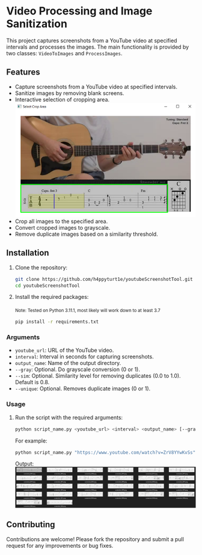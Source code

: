 # Video Processing and Image Sanitization

This project captures screenshots from a YouTube video at specified intervals and processes the images. The main functionality is provided by two classes: `VideoToImages` and `ProcessImages`.

## Features

- Capture screenshots from a YouTube video at specified intervals.
- Sanitize images by removing blank screens.
- Interactive selection of cropping area. 
    ![image](/assets/crop_tool.png)
- Crop all images to the specified area.
- Convert cropped images to grayscale.
- Remove duplicate images based on a similarity threshold.

## Installation

1. Clone the repository:

    ```sh
    git clone https://github.com/h4ppyturt1e/youtubeScreenshotTool.git
    cd youtubeScreenshotTool
    ```

2. Install the required packages:

    <sub> Note: Tested on Python 3.11.1, most likely will work down to at least 3.7
    ```sh
    pip install -r requirements.txt
    ```
### Arguments

- `youtube_url`: URL of the YouTube video.
- `interval`: Interval in seconds for capturing screenshots.
- `output_name`: Name of the output directory.
- `--gray`: Optional. Do grayscale conversion (0 or 1).
- `--sim`: Optional. Similarity level for removing duplicates (0.0 to 1.0). Default is 0.8.
- `--unique`: Optional. Removes duplicate images (0 or 1).

### Usage

1. Run the script with the required arguments:

    ```sh
    python script_name.py <youtube_url> <interval> <output_name> [--gray <0_or_1>] [--sim <similarity_level>] [--unique <0_or_1>]
    ```

    For example:

    ```sh
    python script_name.py "https://www.youtube.com/watch?v=ZrV8YYwKvSs" 2 "remember_me_coco" --gray 1 --sim 0.8 --unique 1
    ```

    Output:
    ![image](/assets/output_uniques.png)

## Contributing

Contributions are welcome! Please fork the repository and submit a pull request for any improvements or bug fixes.